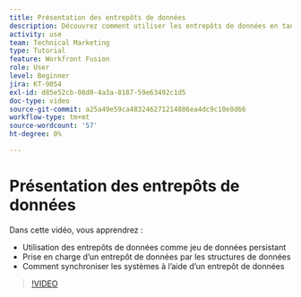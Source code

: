 ```yaml
---
title: Présentation des entrepôts de données
description: Découvrez comment utiliser les entrepôts de données en tant que jeu de données persistant et comment les structures de données prennent en charge un entrepôt de données dans [!DNL Adobe Workfront Fusion].
activity: use
team: Technical Marketing
type: Tutorial
feature: Workfront Fusion
role: User
level: Beginner
jira: KT-9054
exl-id: d85e52cb-08d0-4a3a-8187-59e63492c1d5
doc-type: video
source-git-commit: a25a49e59ca483246271214886ea4dc9c10e8d66
workflow-type: tm+mt
source-wordcount: '57'
ht-degree: 0%

---
```


# Présentation des entrepôts de données

Dans cette vidéo, vous apprendrez :

* Utilisation des entrepôts de données comme jeu de données persistant
* Prise en charge d’un entrepôt de données par les structures de données
* Comment synchroniser les systèmes à l’aide d’un entrepôt de données

>[!VIDEO](https://video.tv.adobe.com/v/335295/?quality=12&learn=on)
